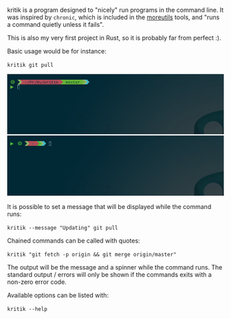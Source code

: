 kritik is a program designed to "nicely" run programs in the command line. It
was inspired by `chronic`, which is included in the
[moreutils](https://joeyh.name/code/moreutils/) tools, and "runs a command
quietly unless it fails".

This is also my very first project in Rust, so it is probably far from
perfect :).

Basic usage would be for instance:

`` kritik git pull ``

<img src="https://github.com/JCavallo/kritik/blob/master/screenshots/basic.gif?raw=True">
<img src="https://github.com/JCavallo/kritik/blob/master/screenshots/basic_error.gif?raw=True">

It is possible to set a message that will be displayed while the command runs:

`` kritik --message "Updating" git pull ``

Chained commands can be called with quotes:

`` kritik "git fetch -p origin && git merge origin/master" ``

The output will be the message and a spinner while the command runs. The
standard output / errors will only be shown if the commands exits with a
non-zero error code.

Available options can be listed with:

`` kritik --help ``

